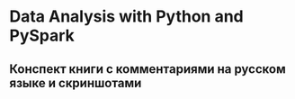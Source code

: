 # Data Analysis with Python and PySpark  
## Конспект книги с комментариями на русском языке и скриншотами